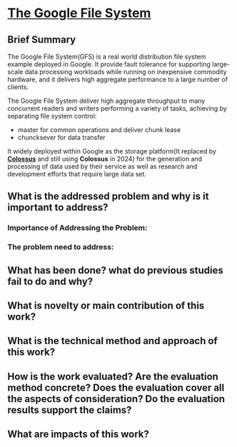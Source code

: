 # [The Google File System](https://static.googleusercontent.com/media/research.google.com/en//archive/gfs-sosp2003.pdf)

## Brief Summary

The Google File System(GFS)  is a real world distribution file system example deployed in Google. It provide fault tolerance for supporting large-scale data processing workloads while running on inexpensive commodity hardware, and it delivers high aggregate performance to a large number of clients.

The Google File System deliver high aggregate throughput to many concurrent readers and writers performing a variety of tasks, achieving by separating file system control: 

- master for common operations and deliver chunk lease
- chuncksever for data transfer

It widely deployed within Google as the storage platform(It replaced by [**Colossus**](https://cloud.google.com/blog/products/storage-data-transfer/a-peek-behind-colossus-googles-file-system) and still using **Colossus** in 2024) for the generation and processing of data used by their service as well as research and development efforts that require large data set.



## What is the addressed problem and why is it important to address?

### Importance of Addressing the Problem:



### The problem need to address:



## What has been done? what do previous studies fail to do and why?



## What is novelty or main contribution of this work?



## What is the technical method and approach of this work?



## How is the work evaluated? Are the evaluation method concrete? Does the evaluation cover all the aspects of consideration? Do the evaluation results support the claims?



## What are impacts of this work?

